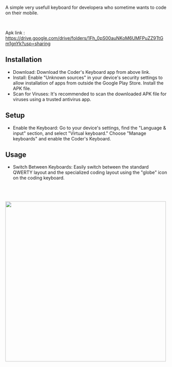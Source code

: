 A simple very usefull keyboard for developera who sometime wants to code on their mobile.

<br>

Apk link : https://drive.google.com/drive/folders/1Fh_0pS00auNKoM6UMFPuZZ9TtGm1gnYk?usp=sharing


## Installation

* Download: Download the Coder's Keyboard app from above link.
* Install: Enable "Unknown sources" in your device's security settings to allow installation of apps from outside the Google Play Store. Install the APK file.
* Scan for Viruses: It's recommended to scan the downloaded APK file for viruses using a trusted antivirus app.

  
## Setup

* Enable the Keyboard: Go to your device's settings, find the "Language & input" section, and select "Virtual keyboard." Choose "Manage keyboards" and enable the Coder's Keyboard.

## Usage
* Switch Between Keyboards: Easily switch between the standard QWERTY layout and the specialized coding layout using the "globe" icon on the coding keyboard.
<br>
<br>
<br>

<img src="https://github.com/user-attachments/assets/7567fdb9-8773-46eb-b900-97c74de012ae" width="500">

